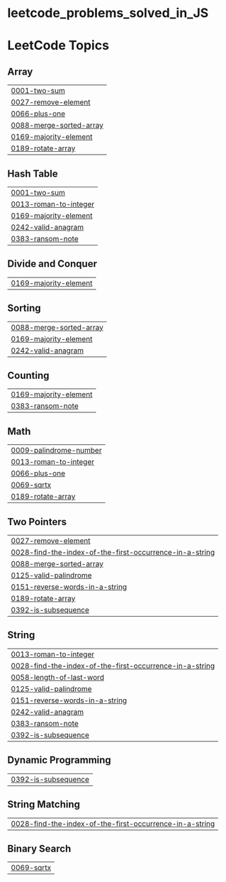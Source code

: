 # leetcode_problems_solved_in_JS
<!---LeetCode Topics Start-->
# LeetCode Topics
## Array
|  |
| ------- |
| [0001-two-sum](https://github.com/pierevans/leetcode_problems_solved_in_JS/tree/master/0001-two-sum) |
| [0027-remove-element](https://github.com/pierevans/leetcode_problems_solved_in_JS/tree/master/0027-remove-element) |
| [0066-plus-one](https://github.com/pierevans/leetcode_problems_solved_in_JS/tree/master/0066-plus-one) |
| [0088-merge-sorted-array](https://github.com/pierevans/leetcode_problems_solved_in_JS/tree/master/0088-merge-sorted-array) |
| [0169-majority-element](https://github.com/pierevans/leetcode_problems_solved_in_JS/tree/master/0169-majority-element) |
| [0189-rotate-array](https://github.com/pierevans/leetcode_problems_solved_in_JS/tree/master/0189-rotate-array) |
## Hash Table
|  |
| ------- |
| [0001-two-sum](https://github.com/pierevans/leetcode_problems_solved_in_JS/tree/master/0001-two-sum) |
| [0013-roman-to-integer](https://github.com/pierevans/leetcode_problems_solved_in_JS/tree/master/0013-roman-to-integer) |
| [0169-majority-element](https://github.com/pierevans/leetcode_problems_solved_in_JS/tree/master/0169-majority-element) |
| [0242-valid-anagram](https://github.com/pierevans/leetcode_problems_solved_in_JS/tree/master/0242-valid-anagram) |
| [0383-ransom-note](https://github.com/pierevans/leetcode_problems_solved_in_JS/tree/master/0383-ransom-note) |
## Divide and Conquer
|  |
| ------- |
| [0169-majority-element](https://github.com/pierevans/leetcode_problems_solved_in_JS/tree/master/0169-majority-element) |
## Sorting
|  |
| ------- |
| [0088-merge-sorted-array](https://github.com/pierevans/leetcode_problems_solved_in_JS/tree/master/0088-merge-sorted-array) |
| [0169-majority-element](https://github.com/pierevans/leetcode_problems_solved_in_JS/tree/master/0169-majority-element) |
| [0242-valid-anagram](https://github.com/pierevans/leetcode_problems_solved_in_JS/tree/master/0242-valid-anagram) |
## Counting
|  |
| ------- |
| [0169-majority-element](https://github.com/pierevans/leetcode_problems_solved_in_JS/tree/master/0169-majority-element) |
| [0383-ransom-note](https://github.com/pierevans/leetcode_problems_solved_in_JS/tree/master/0383-ransom-note) |
## Math
|  |
| ------- |
| [0009-palindrome-number](https://github.com/pierevans/leetcode_problems_solved_in_JS/tree/master/0009-palindrome-number) |
| [0013-roman-to-integer](https://github.com/pierevans/leetcode_problems_solved_in_JS/tree/master/0013-roman-to-integer) |
| [0066-plus-one](https://github.com/pierevans/leetcode_problems_solved_in_JS/tree/master/0066-plus-one) |
| [0069-sqrtx](https://github.com/pierevans/leetcode_problems_solved_in_JS/tree/master/0069-sqrtx) |
| [0189-rotate-array](https://github.com/pierevans/leetcode_problems_solved_in_JS/tree/master/0189-rotate-array) |
## Two Pointers
|  |
| ------- |
| [0027-remove-element](https://github.com/pierevans/leetcode_problems_solved_in_JS/tree/master/0027-remove-element) |
| [0028-find-the-index-of-the-first-occurrence-in-a-string](https://github.com/pierevans/leetcode_problems_solved_in_JS/tree/master/0028-find-the-index-of-the-first-occurrence-in-a-string) |
| [0088-merge-sorted-array](https://github.com/pierevans/leetcode_problems_solved_in_JS/tree/master/0088-merge-sorted-array) |
| [0125-valid-palindrome](https://github.com/pierevans/leetcode_problems_solved_in_JS/tree/master/0125-valid-palindrome) |
| [0151-reverse-words-in-a-string](https://github.com/pierevans/leetcode_problems_solved_in_JS/tree/master/0151-reverse-words-in-a-string) |
| [0189-rotate-array](https://github.com/pierevans/leetcode_problems_solved_in_JS/tree/master/0189-rotate-array) |
| [0392-is-subsequence](https://github.com/pierevans/leetcode_problems_solved_in_JS/tree/master/0392-is-subsequence) |
## String
|  |
| ------- |
| [0013-roman-to-integer](https://github.com/pierevans/leetcode_problems_solved_in_JS/tree/master/0013-roman-to-integer) |
| [0028-find-the-index-of-the-first-occurrence-in-a-string](https://github.com/pierevans/leetcode_problems_solved_in_JS/tree/master/0028-find-the-index-of-the-first-occurrence-in-a-string) |
| [0058-length-of-last-word](https://github.com/pierevans/leetcode_problems_solved_in_JS/tree/master/0058-length-of-last-word) |
| [0125-valid-palindrome](https://github.com/pierevans/leetcode_problems_solved_in_JS/tree/master/0125-valid-palindrome) |
| [0151-reverse-words-in-a-string](https://github.com/pierevans/leetcode_problems_solved_in_JS/tree/master/0151-reverse-words-in-a-string) |
| [0242-valid-anagram](https://github.com/pierevans/leetcode_problems_solved_in_JS/tree/master/0242-valid-anagram) |
| [0383-ransom-note](https://github.com/pierevans/leetcode_problems_solved_in_JS/tree/master/0383-ransom-note) |
| [0392-is-subsequence](https://github.com/pierevans/leetcode_problems_solved_in_JS/tree/master/0392-is-subsequence) |
## Dynamic Programming
|  |
| ------- |
| [0392-is-subsequence](https://github.com/pierevans/leetcode_problems_solved_in_JS/tree/master/0392-is-subsequence) |
## String Matching
|  |
| ------- |
| [0028-find-the-index-of-the-first-occurrence-in-a-string](https://github.com/pierevans/leetcode_problems_solved_in_JS/tree/master/0028-find-the-index-of-the-first-occurrence-in-a-string) |
## Binary Search
|  |
| ------- |
| [0069-sqrtx](https://github.com/pierevans/leetcode_problems_solved_in_JS/tree/master/0069-sqrtx) |
<!---LeetCode Topics End-->